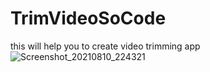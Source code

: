 # TrimVideoSoCode
this will help you to create video trimming app
![Screenshot_20210810_224321](https://user-images.githubusercontent.com/68297349/128904739-3c37e8e5-ebbe-464b-95de-0b75e7f500f5.jpg)

